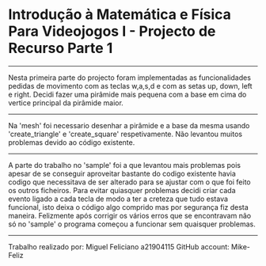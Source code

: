 # Introdução à Matemática e Física Para Videojogos I - Projecto de Recurso Parte 1

---

Nesta primeira parte do projecto foram implementadas as funcionalidades pedidas de movimento com as teclas w,a,s,d e com as setas up, down, left e right. Decidi fazer uma pirâmide mais pequena com a base em cima do vertice principal da pirâmide maior. 

---

 Na 'mesh' foi necessario desenhar a pirâmide e a base da mesma usando 'create_triangle' e 'create_square' respetivamente. Não levantou muitos problemas devido ao código existente.

---

A parte do trabalho no 'sample' foi a que levantou mais problemas pois apesar de se conseguir aproveitar bastante do codigo existente havia codigo que necessitava de ser alterado para se ajustar com o que foi feito os outros ficheiros. Para evitar quiasquer problemas decidi criar cada evento ligado a cada tecla de modo a ter a creteza que tudo estava funcional, isto deixa o código algo comprido mas por segurança fiz desta maneira. Felizmente após corrigir os vários erros que se encontravam não só no 'sample' o programa começou a funcionar sem quaisquer problemas. 

---
Trabalho realizado por:
Miguel Feliciano a21904115 
GitHub account: Mike-Feliz
